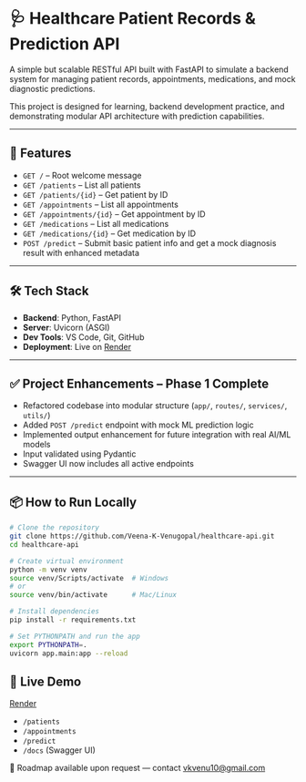 # 🩺 Healthcare Patient Records & Prediction API

A simple but scalable RESTful API built with FastAPI to simulate a backend system for managing patient records, appointments, medications, and mock diagnostic predictions.

This project is designed for learning, backend development practice, and demonstrating modular API architecture with prediction capabilities.

---

## 🚀 Features

- `GET /` – Root welcome message  
- `GET /patients` – List all patients  
- `GET /patients/{id}` – Get patient by ID  
- `GET /appointments` – List all appointments  
- `GET /appointments/{id}` – Get appointment by ID  
- `GET /medications` – List all medications  
- `GET /medications/{id}` – Get medication by ID
- `POST /predict` – Submit basic patient info and get a mock diagnosis result with enhanced metadata

---

## 🛠️ Tech Stack

- **Backend**: Python, FastAPI  
- **Server**: Uvicorn (ASGI)  
- **Dev Tools**: VS Code, Git, GitHub  
- **Deployment**: Live on [Render](https://healthcare-api-2c8b.onrender.com/)

---

## ✅ Project Enhancements – Phase 1 Complete

- Refactored codebase into modular structure (`app/`, `routes/`, `services/`, `utils/`)
- Added `POST /predict` endpoint with mock ML prediction logic
- Implemented output enhancement for future integration with real AI/ML models
- Input validated using Pydantic
- Swagger UI now includes all active endpoints

---

## 📦 How to Run Locally

```bash
# Clone the repository
git clone https://github.com/Veena-K-Venugopal/healthcare-api.git
cd healthcare-api

# Create virtual environment
python -m venv venv
source venv/Scripts/activate  # Windows
# or
source venv/bin/activate      # Mac/Linux

# Install dependencies
pip install -r requirements.txt

# Set PYTHONPATH and run the app
export PYTHONPATH=.
uvicorn app.main:app --reload

```

## 🔗 Live Demo

[Render](https://healthcare-api-2c8b.onrender.com/)

- `/patients`
- `/appointments`
- `/predict`
- `/docs` (Swagger UI)

📌 Roadmap available upon request — contact vkvenu10@gmail.com

